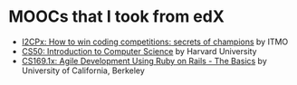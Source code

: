 # MOOCs that I took from edX

- [I2CPx: How to win coding competitions: secrets of champions](https://github.com/kantuni/edX/tree/master/ITMOx/I2CPx) by ITMO
- [CS50: Introduction to Computer Science](https://github.com/kantuni/edX/tree/master/HarvardX/CS50) by Harvard University
- [CS169.1x: Agile Development Using Ruby on Rails - The Basics](https://github.com/kantuni/edX/tree/master/BerkeleyX/CS169.1x) by University of California, Berkeley
